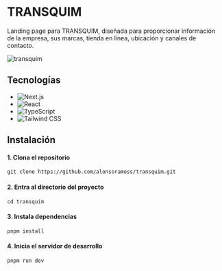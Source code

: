 # TRANSQUIM
Landing page para TRANSQUIM, diseñada para proporcionar información de la empresa, sus marcas, tienda en línea, ubicación y canales de contacto.

![transquim](https://github.com/user-attachments/assets/f0309582-d226-4720-b3bc-9e93352746ee)

## Tecnologías
- ![Next.js](https://img.shields.io/badge/Next.js-black?style=for-the-badge&logo=next.js&logoColor=white)
- ![React](https://img.shields.io/badge/react-61DAFB.svg?style=for-the-badge&logo=react&logoColor=black)
- ![TypeScript](https://img.shields.io/badge/TypeScript-007ACC?style=for-the-badge&logo=typescript&logoColor=white)
- ![Tailwind CSS](https://img.shields.io/badge/Tailwind%20CSS-ffffff?style=for-the-badge&logo=tailwindcss&logoColor=38bdf8)

## Instalación
#### 1. Clona el repositorio
    git clone https://github.com/alonsoramoss/transquim.git

#### 2. Entra al directorio del proyecto
    cd transquim

#### 3. Instala dependencias
    pnpm install

#### 4. Inicia el servidor de desarrollo
    pnpm run dev
